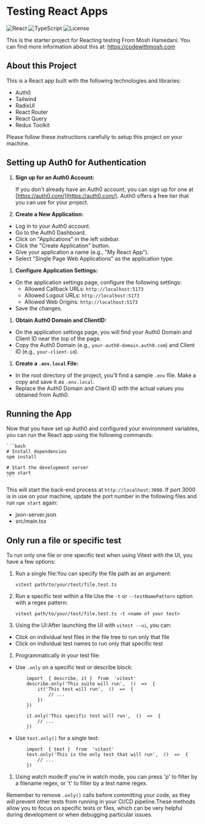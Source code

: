 # Testing React Apps

![React](https://img.shields.io/badge/React-^18.2.0-blue)
![TypeScript](https://img.shields.io/badge/TypeScript-^5.2.2-yellow)
![License](https://img.shields.io/badge/license-MIT-green)

This is the starter project for Reacting testing From Mosh Hamedani. You can find more information about this at: https://codewithmosh.com 

## About this Project 

This is a React app built with the following technologies and libraries: 

- Auth0 
- Tailwind 
- RadixUI
- React Router 
- React Query  
- Redux Toolkit 

Please follow these instructions carefully to setup this project on your machine. 

## Setting up Auth0 for Authentication

1. **Sign up for an Auth0 Account:**

   If you don't already have an Auth0 account, you can sign up for one at [https://auth0.com/](https://auth0.com/). Auth0 offers a free tier that you can use for your project.

2. **Create a New Application:**

- Log in to your Auth0 account.
- Go to the Auth0 Dashboard.
- Click on "Applications" in the left sidebar.
- Click the "Create Application" button.
- Give your application a name (e.g., "My React App").
- Select "Single Page Web Applications" as the application type.

1. **Configure Application Settings:**

- On the application settings page, configure the following settings:
  - Allowed Callback URLs: `http://localhost:5173` 
  - Allowed Logout URLs: `http://localhost:5173` 
  - Allowed Web Origins: `http://localhost:5173`
- Save the changes.

1. **Obtain Auth0 Domain and ClientID:**

- On the application settings page, you will find your Auth0 Domain and Client ID near the top of the page.
- Copy the Auth0 Domain (e.g., `your-auth0-domain.auth0.com`) and Client ID (e.g., `your-client-id`).

1. **Create a `.env.local` File:**

- In the root directory of the project, you'll find a sample `.env` file. Make a copy and save it as `.env.local`.
- Replace the Auth0 Domain and Client ID with the actual values you obtained from Auth0.


## Running the App

Now that you have set up Auth0 and configured your environment variables, you can run the React app using the following commands:

    ```bash
    # Install dependencies
    npm install

    # Start the development server
    npm start
    ```

This will start the back-end process at `http://localhost:3000`. If port 3000 is in use on your machine, update the port number in the following files and run `npm start` again: 

 - json-server.json
 - src/main.tsx

## Only run a file or specific test
To run only one file or one specific test when using Vitest with the UI, you have a few options:

1.  Run a single file:You can specify the file path as an argument:

    ```
    vitest path/to/your/test/file.test.ts
    ```
2.  Run a specific test within a file:Use the `-t` or `--testNamePattern` option with a regex pattern:

    ```
    vitest path/to/your/test/file.test.ts -t <name of your test>
    ```
3.  Using the UI:After launching the UI with `vitest --ui`, you can:

-   Click on individual test files in the file tree to run only that file
-   Click on individual test names to run only that specific test

1.  Programmatically in your test file:

-   Use `.only` on a specific test or describe block:

    ```
        import  { describe, it }  from  'vitest'    
        describe.only('This suite will run',  ()  =>  {    
            it('This test will run',  ()  =>  {    
                // ...    
            })  
        })    
            
        it.only('This specific test will run',  ()  =>  {    
            // ...  
        }) 
    ```
-   Use `test.only()` for a single test:

    ```
        import  { test }  from  'vitest'    
        test.only('This is the only test that will run',  ()  =>  {    
            // ...  
        })  
    ```
1.  Using watch mode:If you're in watch mode, you can press 'p' to filter by a filename regex, or 't' to filter by a test name regex.

Remember to remove `.only()` calls before committing your code, as they will prevent other tests from running in your CI/CD pipeline.These methods allow you to focus on specific tests or files, which can be very helpful during development or when debugging particular issues.
